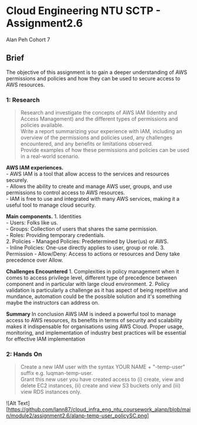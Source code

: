 # Cloud Engineering NTU SCTP - Assignment2.6
Alan Peh Cohort 7  

## Brief
The objective of this assignment is to gain a deeper understanding of AWS permissions and policies and how they can be used to secure access to AWS resources.

### 1: Research

> Research and investigate the concepts of AWS IAM (Identity and Access Management) and the different types of permissions and policies available.  
> Write a report summarizing your experience with IAM, including an overview of the permissions and policies used, any challenges encountered, and any benefits or limitations observed.  
> Provide examples of how these permissions and policies can be used in a real-world scenario.  

**AWS IAM experiences.**  
    - AWS IAM is a tool that allow access to the services and resources securely.  
    - Allows the ability to create and manage AWS user, groups, and use permissions to control access to AWS resources.  
    - IAM is free to use and integrated with many AWS services, making it a useful tool to manage cloud security.  
  
**Main components.**
    1. Identities  
        - Users: Folks like us.  
        - Groups: Collection of users that shares the same permission.  
        - Roles: Providing temporary credentials.  
    2. Policies
        - Managed Policies: Predetermined by User(us) or AWS.  
        - Inline Policies: One-use directly applies to user, group or role.
    3. Permission
        - Allow/Deny: Access to actions or resources and Deny take precedence over Allow.

**Challenges Encountered**
    1. Complexities in policy management when it comes to access privilege level, different type of precedence between component and in particular with large cloud environment.
    2. Policy validation is particularly a challenge as it has aspect of being repetitive and mundance, automation could be the possible solution and it's something maybe the instructors can address on.

**Summary**
In conclusion AWS IAM is indeed a powerful tool to manage access to AWS resources, its benefits in terms of security and scalability makes it indispensable for organisations using AWS Cloud. Proper usage, monitoring, and implementation of industry best practices will be essential for effective IAM implementation


### 2: Hands On
> Create a new IAM user with the syntax YOUR NAME + "-temp-user" suffix e.g. luqman-temp-user.  
> Grant this new user you have created access to (i) create, view and delete EC2 instances, (ii) create and view S3 buckets only and (iii) view RDS instances only.  

![Alt Text][https://github.com/lann87/cloud_infra_eng_ntu_coursework_alanp/blob/main/module2/assignment2.6/alanp-temp-user_policySC.png]

